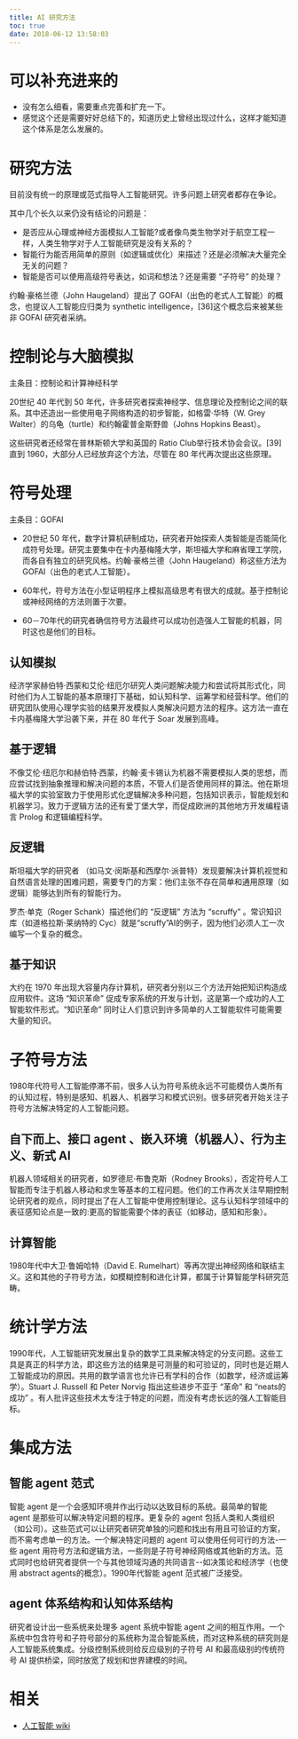```yaml
---
title: AI 研究方法
toc: true
date: 2018-06-12 13:58:03
---
```


# 可以补充进来的


- 没有怎么细看，需要重点完善和扩充一下。
- 感觉这个还是需要好好总结下的，知道历史上曾经出现过什么，这样才能知道这个体系是怎么发展的。




# 研究方法


目前没有统一的原理或范式指导人工智能研究。许多问题上研究者都存在争论。



其中几个长久以来仍没有结论的问题是：


- 是否应从心理或神经方面模拟人工智能?或者像鸟类生物学对于航空工程一样，人类生物学对于人工智能研究是没有关系的？
- 智能行为能否用简单的原则（如逻辑或优化）来描述？还是必须解决大量完全无关的问题？
- 智能是否可以使用高级符号表达，如词和想法？还是需要 “子符号” 的处理？


约翰·豪格兰德（John Haugeland）提出了 GOFAI（出色的老式人工智能）的概念，也提议人工智能应归类为 synthetic intelligence，[36]这个概念后来被某些非 GOFAI 研究者采纳。


# 控制论与大脑模拟


主条目：控制论和计算神经科学

20世纪 40 年代到 50 年代，许多研究者探索神经学、信息理论及控制论之间的联系。其中还造出一些使用电子网络构造的初步智能，如格雷·华特（W. Grey Walter）的乌龟（turtle）和约翰霍普金斯野兽（Johns Hopkins Beast）。

这些研究者还经常在普林斯顿大学和英国的 Ratio Club举行技术协会会议。[39]直到 1960，大部分人已经放弃这个方法，尽管在 80 年代再次提出这些原理。


# 符号处理


主条目：GOFAI




  * 20世纪 50 年代，数字计算机研制成功，研究者开始探索人类智能是否能简化成符号处理。研究主要集中在卡内基梅隆大学，斯坦福大学和麻省理工学院，而各自有独立的研究风格。约翰·豪格兰德（John Haugeland）称这些方法为 GOFAI（出色的老式人工智能）。

  * 60年代，符号方法在小型证明程序上模拟高级思考有很大的成就。基于控制论或神经网络的方法则置于次要。

  * 60－70年代的研究者确信符号方法最终可以成功创造强人工智能的机器，同时这也是他们的目标。




## 认知模拟


经济学家赫伯特·西蒙和艾伦·纽厄尔研究人类问题解决能力和尝试将其形式化，同时他们为人工智能的基本原理打下基础，如认知科学、运筹学和经营科学。他们的研究团队使用心理学实验的结果开发模拟人类解决问题方法的程序。这方法一直在卡内基梅隆大学沿袭下来，并在 80 年代于 Soar 发展到高峰。


## 基于逻辑


不像艾伦·纽厄尔和赫伯特·西蒙，约翰·麦卡锡认为机器不需要模拟人类的思想，而应尝试找到抽象推理和解决问题的本质，不管人们是否使用同样的算法。他在斯坦福大学的实验室致力于使用形式化逻辑解决多种问题，包括知识表示，智能规划和机器学习。致力于逻辑方法的还有爱丁堡大学，而促成欧洲的其他地方开发编程语言 Prolog 和逻辑编程科学。


## 反逻辑


斯坦福大学的研究者 （如马文·闵斯基和西摩尔·派普特）发现要解决计算机视觉和自然语言处理的困难问题，需要专门的方案：他们主张不存在简单和通用原理（如逻辑）能够达到所有的智能行为。

罗杰·单克（Roger Schank）描述他们的 “反逻辑” 方法为 “scruffy” 。常识知识库（如道格拉斯·莱纳特的 Cyc）就是“scruffy”AI的例子，因为他们必须人工一次编写一个复杂的概念。


## 基于知识


大约在 1970 年出现大容量内存计算机，研究者分别以三个方法开始把知识构造成应用软件。这场 “知识革命” 促成专家系统的开发与计划，这是第一个成功的人工智能软件形式。“知识革命” 同时让人们意识到许多简单的人工智能软件可能需要大量的知识。


# 子符号方法


1980年代符号人工智能停滞不前，很多人认为符号系统永远不可能模仿人类所有的认知过程，特别是感知、机器人、机器学习和模式识别。很多研究者开始关注子符号方法解决特定的人工智能问题。


## 自下而上、接口 agent 、嵌入环境（机器人）、行为主义、新式 AI


机器人领域相关的研究者，如罗德尼·布鲁克斯（Rodney Brooks），否定符号人工智能而专注于机器人移动和求生等基本的工程问题。他们的工作再次关注早期控制论研究者的观点，同时提出了在人工智能中使用控制理论。这与认知科学领域中的表征感知论点是一致的:更高的智能需要个体的表征（如移动，感知和形象）。


## 计算智能


1980年代中大卫·鲁姆哈特（David E. Rumelhart）等再次提出神经网络和联结主义。这和其他的子符号方法，如模糊控制和进化计算，都属于计算智能学科研究范畴。


# 统计学方法


1990年代，人工智能研究发展出复杂的数学工具来解决特定的分支问题。这些工具是真正的科学方法，即这些方法的结果是可测量的和可验证的，同时也是近期人工智能成功的原因。共用的数学语言也允许已有学科的合作（如数学，经济或运筹学）。Stuart J. Russell 和 Peter Norvig 指出这些进步不亚于 “革命” 和 “neats的成功” 。有人批评这些技术太专注于特定的问题，而没有考虑长远的强人工智能目标。


# 集成方法




## 智能 agent 范式


智能 agent 是一个会感知环境并作出行动以达致目标的系统。最简单的智能 agent 是那些可以解决特定问题的程序。更复杂的 agent 包括人类和人类组织（如公司）。这些范式可以让研究者研究单独的问题和找出有用且可验证的方案，而不需考虑单一的方法。一个解决特定问题的 agent 可以使用任何可行的方法-一些 agent 用符号方法和逻辑方法，一些则是子符号神经网络或其他新的方法。范式同时也给研究者提供一个与其他领域沟通的共同语言--如决策论和经济学（也使用 abstract agents的概念）。1990年代智能 agent 范式被广泛接受。


## agent 体系结构和认知体系结构


研究者设计出一些系统来处理多 agent 系统中智能 agent 之间的相互作用。一个系统中包含符号和子符号部分的系统称为混合智能系统，而对这种系统的研究则是人工智能系统集成。分级控制系统则给反应级别的子符号 AI 和最高级别的传统符号 AI 提供桥梁，同时放宽了规划和世界建模的时间。



# 相关

- [人工智能 wiki](https://zh.wikipedia.org/wiki/人工智能)
